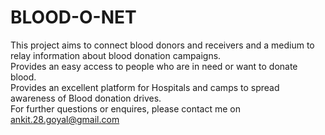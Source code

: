 # BLOOD-O-NET

This project aims to connect blood donors and receivers and a medium to relay information about blood donation campaigns. <br>Provides an easy access to people who are in need or want to donate blood. <br> Provides an excellent platform for Hospitals and camps to spread awareness of Blood donation drives. 
<br>For further questions or enquires, please contact me on ankit.28.goyal@gmail.com
